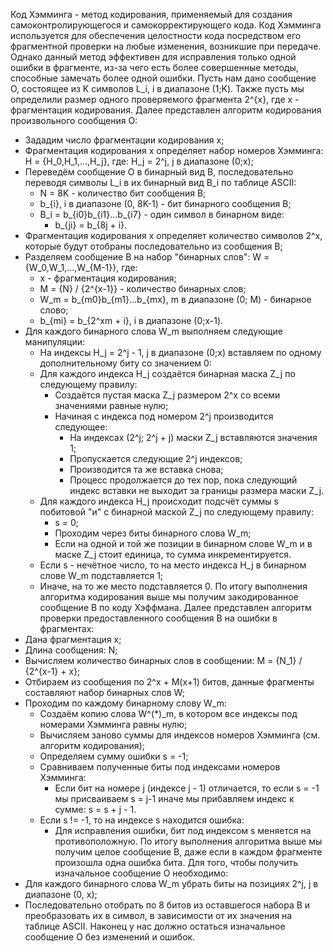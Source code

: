 Код Хэмминга - метод кодирования, применяемый для создания самоконтролирующегося и самокорректирующего кода. Код Хэмминга используется для обеспечения целостности кода посредством его фрагментной проверки на любые изменения, возникшие при передаче. Однако данный метод эффективен для исправления только одной ошибки в фрагменте, из-за чего есть более совершенные методы, способные замечать более одной ошибки.
Пусть нам дано сообщение O, состоящее из K символов L_i, i в диапазоне (1;K). Также пусть мы определили размер одного проверяемого фрагмента 2^{x}, где x - фрагментация кодирования.
Далее представлен алгоритм кодирования произвольного сообщения O:
- Зададим число фрагментации кодирования x;
- Фрагментация кодирования x определяет набор номеров Хэмминга: H = {H_0,H_1,...,H_j}, где: H_j = 2^j, j в диапазоне (0;x);
- Переведём сообщение O в бинарный вид B, последовательно переводя символы L_i в их бинарный вид B_i по таблице ASCII:
	- N = 8K - количество бит сообщения B;
	- b_{i}, i в диапазоне (0, 8K-1) - бит бинарного сообщения B;
	- B_i = b_{i0}b_{i1}...b_{i7} - один символ в бинарном виде:
		- b_{ji} = b_{8j + i}.
- Фрагментация кодирования x определяет количество символов 2^x, которые будут отобраны последовательно из сообщения B;
- Разделяем сообщение B на набор "бинарных слов": W = {W_0,W_1,...,W_{M-1}}, где:
	- x - фрагментация кодирования;
	- M = {N} / {2^{x-1}} - количество бинарных слов;
	- W_m = b_{m0}b_{m1}...b_{mx}, m в диапазоне (0; M) - бинарное слово;
	- b_{mi} = b_{2^xm + i}, i в диапазоне (0;x-1).
- Для каждого бинарного слова W_m выполняем следующие манипуляции:
	- На индексы H_j = 2^j - 1, j в диапазоне (0;x) вставляем по одному дополнительному биту со значением 0:
	- Для каждого индекса H_j создаётся бинарная маска Z_j по следующему правилу:
		- Создаётся пустая маска Z_j размером 2^x со всеми значениями равные нулю;
		- Начиная с индекса под номером 2^j производится следующее:
			- На индексах (2^j; 2^j + j) маски Z_j вставляются значения 1;
			- Пропускается следующие 2^j индексов;
			- Производится та же вставка снова;
			- Процесс продолжается до тех пор, пока следующий индекс вставки не выходит за границы размера маски Z_j.
	- Для каждого индекса H_j происходит подсчёт суммы s побитовой "и" с бинарной маской Z_j по следующему правилу:
		- s = 0;
		- Проходим через биты бинарного слова W_m;
		- Если на одной и той же позиции в бинарном слове W_m и в маске Z_j стоит единица, то сумма инкрементируется.
	- Если s - нечётное число, то на место индекса H_j в бинарном слове W_m подставляется 1;
	- Иначе, на то же место подставляется 0.
По итогу выполнения алгоритма кодирования выше мы получим закодированное сообщение B по коду Хэффмана.
Далее представлен алгоритм проверки предоставленного сообщения B на ошибки в фрагментах:
- Дана фрагментация x;
- Длина сообщения: N;
- Вычисляем количество бинарных слов в сообщении: M = {N_1} / {2^{x-1} + x};
- Отбираем из сообщения по 2^x + M(x+1) битов, данные фрагменты составляют набор бинарных слов W;
- Проходим по каждому бинарному слову W_m:
	- Создаём копию слова W^(*)_m, в котором все индексы под номерами Хэмминга равны нулю;
	- Вычисляем заново суммы для индексов номеров Хэмминга (см. алгоритм кодирования);
	- Определяем сумму ошибки s = -1;
	- Сравниваем полученные биты под индексами номеров Хэмминга:
		- Если бит на номере j (индексе j - 1) отличается, то если s = -1 мы присваиваем s = j-1 иначе мы прибавляем индекс к сумме: s = s + j - 1.
	- Если s != -1, то на индексе s находится ошибка:
		- Для исправления ошибки, бит под индексом s меняется на противоположную.
По итогу выполнения алгоритма выше мы получим целое сообщение B, даже если в каждом фрагменте произошла одна ошибка бита.
Для того, чтобы получить изначальное сообщение O необходимо:
- Для каждого бинарного слова W_m убрать биты на позициях 2^j, j в диапазоне (0, x);
- Последовательно отобрать по 8 битов из оставшегося набора B и преобразовать их в символ, в зависимости от их значения на таблице ASCII.
Наконец у нас должно остаться изначальное сообщение O без изменений и ошибок.